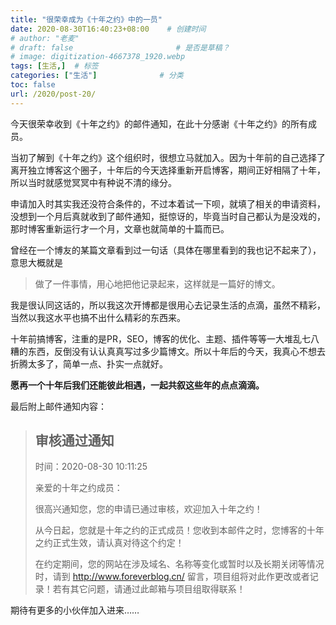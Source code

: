 ```yaml
---
title: "很荣幸成为《十年之约》中的一员"
date: 2020-08-30T16:40:23+08:00    # 创建时间
# author: "老麦"
# draft: false                       # 是否是草稿？
# image: digitization-4667378_1920.webp
tags: [生活,]  # 标签
categories: ["生活"]              # 分类
toc: false
url: /2020/post-20/
---
```


今天很荣幸收到《十年之约》的邮件通知，在此十分感谢《十年之约》的所有成员。

当初了解到《十年之约》这个组织时，很想立马就加入。因为十年前的自己选择了离开独立博客这个圈子，十年后的今天选择重新开启博客，期间正好相隔了十年，所以当时就感觉冥冥中有种说不清的缘分。

申请加入时其实我还没符合条件的，不过本着试一下呗，就填了相关的申请资料，没想到一个月后真就收到了邮件通知，挺惊讶的，毕竟当时自己都认为是没戏的，那时博客重新运行才一个月，文章也就简单的十篇而已。

曾经在一个博友的某篇文章看到过一句话（具体在哪里看到的我也记不起来了），意思大概就是

> 做了一件事情，用心地把他记录起来，这样就是一篇好的博文。

我是很认同这话的，所以我这次开博都是很用心去记录生活的点滴，虽然不精彩，当然以我这水平也搞不出什么精彩的东西来。

十年前搞博客，注重的是PR，SEO，博客的优化、主题、插件等等一大堆乱七八糟的东西，反倒没有认认真真写过多少篇博文。所以十年后的今天，我真心不想去折腾太多了，简单一点、扑实一点就好。

**愿再一个十年后我们还能彼此相遇，一起共叙这些年的点点滴滴。**

最后附上邮件通知内容：

> ## 审核通过通知 
>
> 时间：2020-08-30 10:11:25 
>
> 亲爱的十年之约成员： 
>
>  很高兴通知您，您的申请已通过审核，欢迎加入十年之约！ 
>
>  从今日起，您就是十年之约的正式成员！您收到本邮件之时，您博客的十年之约正式生效，请认真对待这个约定！ 
>
>  在约定期间，您的网站在涉及域名、名称等变化或暂时以及长期关闭等情况时，请到 http://www.foreverblog.cn/ 留言，项目组将对此作更改或者记录！若有其它问题，请通过此邮箱与项目组取得联系！ 

期待有更多的小伙伴加入进来……